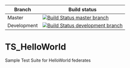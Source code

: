 | Branch | Build status |
| ------ | ------------ |
| Master | [![Build Status master branch](https://travis-ci.org/MSG134/IVCT_HelloWorld.svg?branch=master)](https://travis-ci.org/MSG134/IVCT_HelloWorld) |
| Development | [![Build Status development branch](https://travis-ci.org/MSG134/IVCT_HelloWorld.svg?branch=development)](https://travis-ci.org/MSG134/IVCT_HeloWorld) |

# TS_HelloWorld
Sample Test Suite for HelloWorld federates
